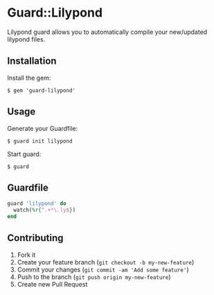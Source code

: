 # Guard::Lilypond

Lilypond guard allows you to automatically compile your new/updated lilypond files.

## Installation

Install the gem:

```
$ gem 'guard-lilypond'
```

## Usage

Generate your Guardfile:

```
$ guard init lilypond
```

Start guard:

```
$ guard
```

## Guardfile

```ruby
guard 'lilypond' do
  watch(%r{^.+*\.ly$})
end
```

## Contributing

1. Fork it
2. Create your feature branch (`git checkout -b my-new-feature`)
3. Commit your changes (`git commit -am 'Add some feature'`)
4. Push to the branch (`git push origin my-new-feature`)
5. Create new Pull Request
